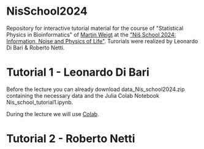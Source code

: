 # NisSchool2024
Repository for interactive tutorial material for the course of "Statistical Physics in Bioinformatics" of [Martin Weigt](https://sites.google.com/site/martinweigt/home?authuser=0) at the ["Niš School 2024: Information, Noise and Physics of Life"](https://indico.ictp.it/event/10484).  Turorials were realized by Leonardo Di Bari &amp; Roberto Netti.

# Tutorial 1 - Leonardo Di Bari

Before the lecture you can already download data_Nis_school2024.zip containing the necessary data and the Julia Colab Notebook Nis_school_tutorial1.ipynb.

During the lecture we will use [Colab](https://colab.research.google.com/).


# Tutorial 2 - Roberto Netti
